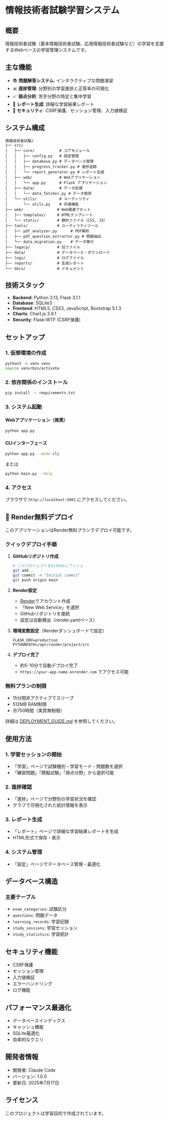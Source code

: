 # 情報技術者試験学習システム

## 概要
情報技術者試験（基本情報技術者試験、応用情報技術者試験など）の学習を支援するWebベースの学習管理システムです。

## 主な機能
- 📚 **問題解答システム**: インタラクティブな問題演習
- 📊 **進捗管理**: 分野別の学習進捗と正答率の可視化
- 📈 **弱点分析**: 苦手分野の特定と集中学習
- 📄 **レポート生成**: 詳細な学習結果レポート
- 🔐 **セキュリティ**: CSRF保護、セッション管理、入力値検証

## システム構成

```
情報技術者試験/
├── src/
│   ├── core/           # コアモジュール
│   │   ├── config.py   # 設定管理
│   │   ├── database.py # データベース管理
│   │   ├── progress_tracker.py # 進捗追跡
│   │   └── report_generator.py # レポート生成
│   ├── web/            # Webアプリケーション
│   │   └── app.py      # Flask アプリケーション
│   ├── data/           # データ処理
│   │   └── data_fetcher.py # データ取得
│   └── utils/          # ユーティリティ
│       └── utils.py    # 共通機能
├── web/               # Web関連アセット
│   ├── templates/     # HTMLテンプレート
│   └── static/        # 静的ファイル（CSS, JS）
├── tools/             # ユーティリティツール
│   ├── pdf_analyzer.py      # PDF解析
│   ├── pdf_question_extractor.py # 問題抽出
│   └── data_migration.py    # データ移行
├── legacy/            # 旧ファイル
├── data/              # データベース・ダウンロード
├── logs/              # ログファイル
├── reports/           # 生成レポート
└── docs/              # ドキュメント
```

## 技術スタック
- **Backend**: Python 3.13, Flask 3.1.1
- **Database**: SQLite3
- **Frontend**: HTML5, CSS3, JavaScript, Bootstrap 5.1.3
- **Charts**: Chart.js 3.9.1
- **Security**: Flask-WTF (CSRF保護)

## セットアップ

### 1. 仮想環境の作成
```bash
python3 -m venv venv
source venv/bin/activate
```

### 2. 依存関係のインストール
```bash
pip install -r requirements.txt
```

### 3. システム起動

#### Webアプリケーション（推奨）
```bash
python app.py
```

#### CLIインターフェース
```bash
python app.py --mode cli
```

または
```bash
python main.py --help
```

### 4. アクセス
ブラウザで `http://localhost:5001` にアクセスしてください。

## 🚀 Render無料デプロイ

このアプリケーションはRender無料プランでデプロイ可能です。

### クイックデプロイ手順

1. **GitHubリポジトリ作成**
   ```bash
   # このプロジェクトをGitHubにプッシュ
   git add .
   git commit -m "Initial commit"
   git push origin main
   ```

2. **Render設定**
   - [Render](https://render.com)でアカウント作成
   - 「New Web Service」を選択
   - GitHubリポジトリを接続
   - 設定は自動検出（render.yamlベース）

3. **環境変数設定**（Renderダッシュボードで設定）
   ```
   FLASK_ENV=production
   PYTHONPATH=/opt/render/project/src
   ```

4. **デプロイ完了**
   - 約5-10分で自動デプロイ完了
   - `https://your-app-name.onrender.com` でアクセス可能

### 無料プランの制限
- 15分間非アクティブでスリープ
- 512MB RAM制限
- 月750時間（実質無制限）

詳細は [DEPLOYMENT_GUIDE.md](./DEPLOYMENT_GUIDE.md) を参照してください。

## 使用方法

### 1. 学習セッションの開始
- 「学習」ページで試験種別・学習モード・問題数を選択
- 「練習問題」「模擬試験」「弱点分野」から選択可能

### 2. 進捗確認
- 「進捗」ページで分野別の学習状況を確認
- グラフで可視化された統計情報を表示

### 3. レポート生成
- 「レポート」ページで詳細な学習結果レポートを生成
- HTML形式で保存・表示

### 4. システム管理
- 「設定」ページでデータベース管理・最適化

## データベース構造

### 主要テーブル
- `exam_categories`: 試験区分
- `questions`: 問題データ
- `learning_records`: 学習記録
- `study_sessions`: 学習セッション
- `study_statistics`: 学習統計

## セキュリティ機能
- CSRF保護
- セッション管理
- 入力値検証
- エラーハンドリング
- ログ機能

## パフォーマンス最適化
- データベースインデックス
- キャッシュ機能
- SQLite最適化
- 効率的なクエリ

## 開発者情報
- 開発者: Claude Code
- バージョン: 1.0.0
- 更新日: 2025年7月17日

## ライセンス
このプロジェクトは学習目的で作成されています。